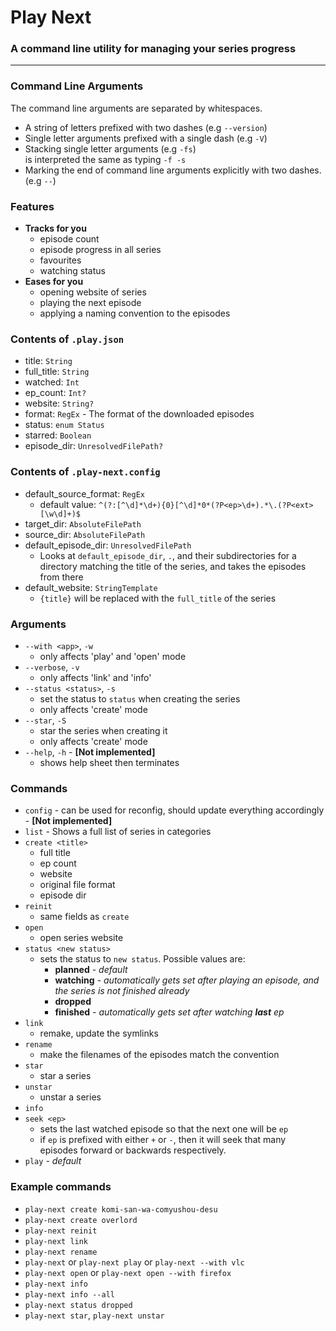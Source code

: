 # Play Next
### A command line utility for managing your series progress

---

### Command Line Arguments

The command line arguments are separated by whitespaces.

- A string of letters prefixed with two dashes (e.g `--version`)
- Single letter arguments prefixed with a single dash (e.g `-V`)
- Stacking single letter arguments (e.g `-fs`) \
  is interpreted the same as typing `-f -s`
- Marking the end of command line arguments explicitly with two dashes. (e.g `--`)

### Features

- **Tracks for you**
  - episode count
  - episode progress in all series
  - favourites
  - watching status
- **Eases for you**
  - opening website of series
  - playing the next episode
  - applying a naming convention to the episodes

### Contents of `.play.json`

- title: `String`
- full_title: `String`
- watched: `Int`
- ep_count: `Int?`
- website: `String?`
- format: `RegEx` - The format of the downloaded episodes
- status: `enum Status`
- starred: `Boolean`
- episode_dir: `UnresolvedFilePath?`

### Contents of `.play-next.config`

- default_source_format: `RegEx`
  - default value: `^(?:[^\d]*\d+){0}[^\d]*0*(?P<ep>\d+).*\.(?P<ext>[\w\d]+)$`
- target_dir: `AbsoluteFilePath`
- source_dir: `AbsoluteFilePath`
- default_episode_dir: `UnresolvedFilePath`
  - Looks at `default_episode_dir`, `.`, and their subdirectories for a directory matching the title of the series,
    and takes the episodes from there
- default_website: `StringTemplate`
  - `{title}` will be replaced with the `full_title` of the series

### Arguments

- `--with <app>`, `-w`
  - only affects 'play' and 'open' mode
- `--verbose`, `-v`
  - only affects 'link' and 'info'
- `--status <status>`, `-s`
  - set the status to `status` when creating the series
  - only affects 'create' mode
- `--star`, `-S`
  - star the series when creating it
  - only affects 'create' mode
- `--help`, `-h` - **[Not implemented]**
  - shows help sheet then terminates

### Commands

- `config` - can be used for reconfig, should update everything accordingly - **[Not implemented]**
- `list` - Shows a full list of series in categories
- `create <title>`
  - full title
  - ep count
  - website
  - original file format
  - episode dir
- `reinit`
  - same fields as `create`
- `open`
  - open series website
- `status <new status>`
  - sets the status to `new status`. Possible values are:
    - **planned** - *default*
    - **watching** - *automatically gets set after playing an episode, and the series is not finished already*
    - **dropped**
    - **finished** - *automatically gets set after watching **last** ep*
- `link`
  - remake, update the symlinks
- `rename`
  - make the filenames of the episodes match the convention
- `star`
  - star a series
- `unstar`
  - unstar a series
- `info`
- `seek <ep>`
  - sets the last watched episode so that the next one will be `ep`
  - if `ep` is prefixed with either `+` or `-`, then it will seek that many episodes forward or backwards respectively. 
- `play` - *default*

### Example commands

- `play-next create komi-san-wa-comyushou-desu`
- `play-next create overlord`
- `play-next reinit`
- `play-next link`
- `play-next rename`
- `play-next` or `play-next play` or `play-next --with vlc`
- `play-next open` or `play-next open --with firefox`
- `play-next info`
- `play-next info --all`
- `play-next status dropped`
- `play-next star`, `play-next unstar`
